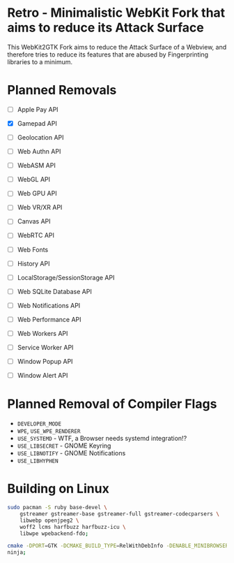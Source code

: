 
# Retro - Minimalistic WebKit Fork that aims to reduce its Attack Surface

This WebKit2GTK Fork aims to reduce the Attack Surface of a Webview, and
therefore tries to reduce its features that are abused by Fingerprinting
libraries to a minimum.


# Planned Removals

- [ ] Apple Pay API
- [x] Gamepad API
- [ ] Geolocation API
- [ ] Web Authn API
- [ ] WebASM API
- [ ] WebGL API
- [ ] Web GPU API
- [ ] Web VR/XR API
- [ ] Canvas API
- [ ] WebRTC API
- [ ] Web Fonts
- [ ] History API
- [ ] LocalStorage/SessionStorage API
- [ ] Web SQLite Database API
- [ ] Web Notifications API
- [ ] Web Performance API
- [ ] Web Workers API
- [ ] Service Worker API
- [ ] Window Popup API
- [ ] Window Alert API


# Planned Removal of Compiler Flags

- `DEVELOPER_MODE`
- `WPE`, `USE_WPE_RENDERER`
- `USE_SYSTEMD` - WTF, a Browser needs systemd integration!?
- `USE_LIBSECRET` - GNOME Keyring
- `USE_LIBNOTIFY` - GNOME Notifications
- `USE_LIBHYPHEN`


# Building on Linux

```bash
sudo pacman -S ruby base-devel \
	gstreamer gstreamer-base gstreamer-full gstreamer-codecparsers \
	libwebp openjpeg2 \
	woff2 lcms harfbuzz harfbuzz-icu \
	libwpe wpebackend-fdo;
```

```bash
cmake -DPORT=GTK -DCMAKE_BUILD_TYPE=RelWithDebInfo -DENABLE_MINIBROWSER=ON -GNinja;
ninja;
```
